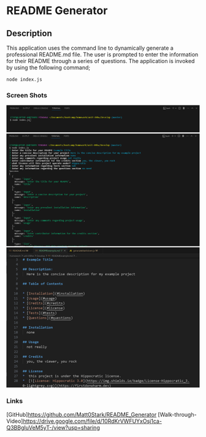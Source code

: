 # README Generator

## Description
This application uses the command line to dynamically generate a professional README.md file. The user is prompted to enter the information for their README through a series of questions. The application is invoked by using the following command;

```bash
node index.js
```

### Screen Shots
![screenshot of launch command](./Develop/assets/images/readmegen1.png)
![screenshot of questions answered](./Develop/assets/images/readmegen2.png)
![screenshot of generated README](./Develop/assets/images/readmegen3.png)

### Links
[GitHub]https://github.com/Matt0Stark/README_Generator
[Walk-through-Video]https://drive.google.com/file/d/10RdKrVWFUYxOsj1ca-Q3BBgIuVeM5yT-/view?usp=sharing



